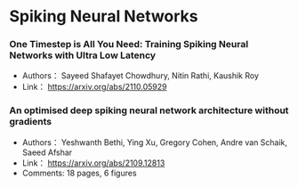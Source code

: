 # Spiking Neural Networks
### **One Timestep is All You Need: Training Spiking Neural Networks with  Ultra Low Latency**
+ Authors： Sayeed Shafayet Chowdhury, Nitin Rathi, Kaushik Roy
+ Link： https://arxiv.org/abs/2110.05929

### **An optimised deep spiking neural network architecture without gradients**
+ Authors： Yeshwanth Bethi, Ying Xu, Gregory Cohen, Andre van Schaik, Saeed Afshar
+ Link： https://arxiv.org/abs/2109.12813
+ Comments: 18 pages, 6 figures

